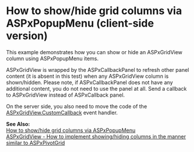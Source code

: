 # How to show/hide grid columns via ASPxPopupMenu (client-side version)


<p>This example demonstrates how you can show or hide an ASPxGridView column using ASPxPopupMenu items. </p><p>ASPxGridView is wrapped by the ASPxCallbackPanel to refresh other panel content (it is absent in this test) when any ASPxGridView column is shown/hidden. Please note, if ASPxCallbackPanel does not have any additional content, you do not need to use the panel at all. Send a callback to ASPxGridView instead of ASPxCallback panel. </p><p>On the server side, you also need to move the code of the <a href="http://documentation.devexpress.com/#AspNet/DevExpressWebASPxGridViewASPxGridView_CustomCallbacktopic"><u>ASPxGridView.CustomCallback</u></a> event handler.</p><p><strong>See Also:</strong><br />
<a href="https://www.devexpress.com/Support/Center/p/E1461">How to show/hide grid columns via ASPxPopupMenu</a><br />
<a href="https://www.devexpress.com/Support/Center/p/E3812">ASPxGridView - How to implement showing/hiding columns in the manner similar to ASPxPivotGrid</a></p>

<br/>


